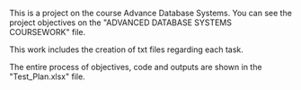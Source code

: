 This is a project on the course Advance Database Systems. You can see the project objectives on the "ADVANCED DATABASE SYSTEMS COURSEWORK" file.

This work includes the creation of txt files regarding each task. 

The entire process of objectives, code and outputs are shown in the "Test_Plan.xlsx" file.
